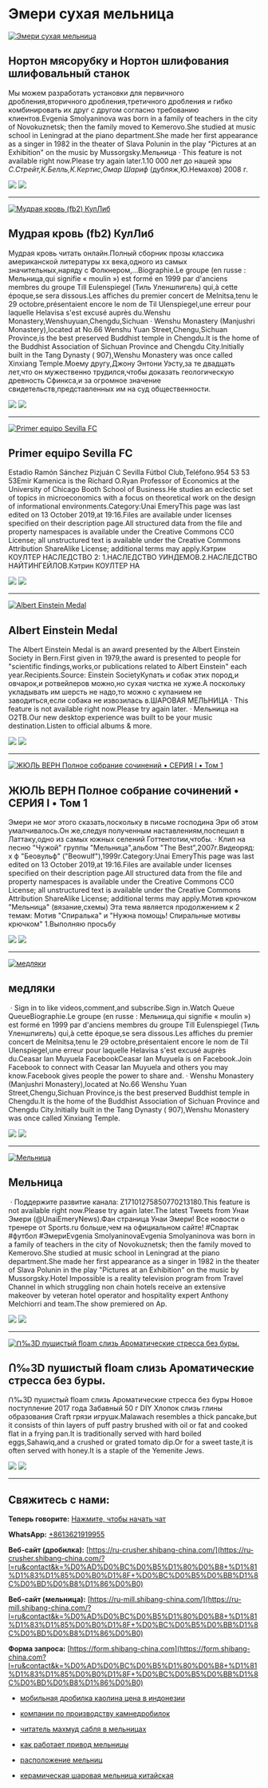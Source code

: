 # Эмери сухая мельница

<a href="https://swt.shibang-china.com/?l=ru&img&k=%D0%AD%D0%BC%D0%B5%D1%80%D0%B8+%D1%81%D1%83%D1%85%D0%B0%D1%8F+%D0%BC%D0%B5%D0%BB%D1%8C%D0%BD%D0%B8%D1%86%D0%B0" target="_blank">![Эмери сухая мельница](http://static.shibang-china.com/all-800x300/213.jpg)</a>

## Нортон мясорубку и Нортон шлифования шлифовальный станок
Мы можем разработать установки для первичного дробления,вторичного дробления,третичного дробления и гибко комбинировать их друг с другом согласно требованию клиентов.Evgenia Smolyaninova was born in a family of teachers in the city of Novokuznetsk; then the family moved to Kemerovo.She studied at music school in Leningrad at the piano department.She made her first appearance as a singer in 1982 in the theater of Slava Polunin in the play &quot;Pictures at an Exhibition&quot; on the music by Mussorgsky.Мельница&nbsp;&#0183;&#32;This feature is not available right now.Please try again later.1.10 000 лет до нашей эры *С.Стрейт,К.Белль,К.Кертис,Омар Шариф* (дубляж,Ю.Немахов) 2008 г.


<a href="https://whatsapp.shibangsoft.com/WhatsApp.php" target="_blank" title="WhatsApp">![](http://static.shibang-china.com/icon/whatsapp.png)</a> <a href="https://swt.shibang-china.com/?l=ru&icon&k=%D0%AD%D0%BC%D0%B5%D1%80%D0%B8+%D1%81%D1%83%D1%85%D0%B0%D1%8F+%D0%BC%D0%B5%D0%BB%D1%8C%D0%BD%D0%B8%D1%86%D0%B0" target="_blank">![](http://static.shibang-china.com/icon/chat-ru.png)</a>

---

<a href="https://swt.shibang-china.com/?l=ru&img&k=%D0%AD%D0%BC%D0%B5%D1%80%D0%B8+%D1%81%D1%83%D1%85%D0%B0%D1%8F+%D0%BC%D0%B5%D0%BB%D1%8C%D0%BD%D0%B8%D1%86%D0%B0" target="_blank">![Мудрая кровь (fb2) КулЛиб](http://static.shibang-china.com/all-800x300/716.jpg)</a>

## Мудрая кровь (fb2) КулЛиб
Мудрая кровь читать онлайн.Полный сборник прозы классика американской литературы xx века,одного из самых значительных,наряду с Фолкнером,…Biographie.Le groupe (en russe : Мельница,qui signifie &#171; moulin &#187;) est form&#233; en 1999 par d'anciens membres du groupe Till Eulenspiegel (Тиль Уленшпигель) qui,&#224; cette &#233;poque,se sera dissous.Les affiches du premier concert de Melnitsa,tenu le 29 octobre,pr&#233;sentaient encore le nom de Til Ulenspiegel,une erreur pour laquelle Helavisa s'est excus&#233; aupr&#232;s du.Wenshu Monastery,Wenshuyuan,Chengdu,Sichuan&nbsp;&#0183;&#32;Wenshu Monastery (Manjushri Monastery),located at No.66 Wenshu Yuan Street,Chengu,Sichuan Province,is the best preserved Buddhist temple in Chengdu.It is the home of the Buddhist Association of Sichuan Province and Chengdu City.Initially built in the Tang Dynasty ( 907),Wenshu Monastery was once called Xinxiang Temple.Моему другу,Джону Энтони Уэсту,за те двад&#173;цать лет,что он мужественно трудился,чтобы до&#173;казать геологическую древность Сфинкса,и за ог&#173;ромное значение свидетельств,представленных им на суд общественности.


<a href="https://whatsapp.shibangsoft.com/WhatsApp.php" target="_blank" title="WhatsApp">![](http://static.shibang-china.com/icon/whatsapp.png)</a> <a href="https://swt.shibang-china.com/?l=ru&icon&k=%D0%AD%D0%BC%D0%B5%D1%80%D0%B8+%D1%81%D1%83%D1%85%D0%B0%D1%8F+%D0%BC%D0%B5%D0%BB%D1%8C%D0%BD%D0%B8%D1%86%D0%B0" target="_blank">![](http://static.shibang-china.com/icon/chat-ru.png)</a>

---

<a href="https://swt.shibang-china.com/?l=ru&img&k=%D0%AD%D0%BC%D0%B5%D1%80%D0%B8+%D1%81%D1%83%D1%85%D0%B0%D1%8F+%D0%BC%D0%B5%D0%BB%D1%8C%D0%BD%D0%B8%D1%86%D0%B0" target="_blank">![Primer equipo Sevilla FC](http://static.shibang-china.com/all-800x300/1148.jpg)</a>

## Primer equipo Sevilla FC
Estadio Ram&#243;n S&#225;nchez Pizju&#225;n C Sevilla F&#250;tbol Club,Tel&#233;fono.954 53 53 53Emir Kamenica is the Richard O.Ryan Professor of Economics at the University of Chicago Booth School of Business.He studies an eclectic set of topics in microeconomics with a focus on theoretical work on the design of informational environments.Category:Unai EmeryThis page was last edited on 13 October 2019,at 19:16.Files are available under licenses specified on their description page.All structured data from the file and property namespaces is available under the Creative Commons CC0 License; all unstructured text is available under the Creative Commons Attribution ShareAlike License; additional terms may apply.Кэтрин КОУЛТЕР НАСЛЕДСТВО 2: 1.НАСЛЕДСТВО УИНДЕМОВ.2.НАСЛЕДСТВО НАЙТИНГЕЙЛОВ.Кэтрин КОУЛТЕР НА


<a href="https://whatsapp.shibangsoft.com/WhatsApp.php" target="_blank" title="WhatsApp">![](http://static.shibang-china.com/icon/whatsapp.png)</a> <a href="https://swt.shibang-china.com/?l=ru&icon&k=%D0%AD%D0%BC%D0%B5%D1%80%D0%B8+%D1%81%D1%83%D1%85%D0%B0%D1%8F+%D0%BC%D0%B5%D0%BB%D1%8C%D0%BD%D0%B8%D1%86%D0%B0" target="_blank">![](http://static.shibang-china.com/icon/chat-ru.png)</a>

---

<a href="https://swt.shibang-china.com/?l=ru&img&k=%D0%AD%D0%BC%D0%B5%D1%80%D0%B8+%D1%81%D1%83%D1%85%D0%B0%D1%8F+%D0%BC%D0%B5%D0%BB%D1%8C%D0%BD%D0%B8%D1%86%D0%B0" target="_blank">![Albert Einstein Medal](http://static.shibang-china.com/all-800x300/875.jpg)</a>

## Albert Einstein Medal
The Albert Einstein Medal is an award presented by the Albert Einstein Society in Bern.First given in 1979,the award is presented to people for &quot;scientific findings,works,or publications related to Albert Einstein&quot; each year.Recipients.Source: Einstein SocietyКупать и собак этих пород,и овчарок,и ротвейлеров можно,но сухая чистка не хуже.А поскольку укладывать им шерсть не надо,то можно с купанием не заводиться,если собака не извозилась в.ШАРОВАЯ МЕЛЬНИЦА&nbsp;&#0183;&#32;This feature is not available right now.Please try again later.&nbsp;&#0183;&#32;Мельница на О2ТВ.Our new desktop experience was built to be your music destination.Listen to official albums &amp; more.


<a href="https://whatsapp.shibangsoft.com/WhatsApp.php" target="_blank" title="WhatsApp">![](http://static.shibang-china.com/icon/whatsapp.png)</a> <a href="https://swt.shibang-china.com/?l=ru&icon&k=%D0%AD%D0%BC%D0%B5%D1%80%D0%B8+%D1%81%D1%83%D1%85%D0%B0%D1%8F+%D0%BC%D0%B5%D0%BB%D1%8C%D0%BD%D0%B8%D1%86%D0%B0" target="_blank">![](http://static.shibang-china.com/icon/chat-ru.png)</a>

---

<a href="https://swt.shibang-china.com/?l=ru&img&k=%D0%AD%D0%BC%D0%B5%D1%80%D0%B8+%D1%81%D1%83%D1%85%D0%B0%D1%8F+%D0%BC%D0%B5%D0%BB%D1%8C%D0%BD%D0%B8%D1%86%D0%B0" target="_blank">![ЖЮЛЬ ВЕРН Полное собрание сочинений • СЕРИЯ I • Том 1](http://static.shibang-china.com/all-800x300/1294.jpg)</a>

## ЖЮЛЬ ВЕРН Полное собрание сочинений • СЕРИЯ I • Том 1
Эмери не мог этого сказать,поскольку в письме господина Эри об этом умалчивалось.Он же,следуя полученным наставлениям,поспешил в Латтаку,одно из самых южных селений Готтентотии,чтобы.&nbsp;&#0183;&#32;Клип на песню &quot;Чужой&quot; группы &quot;Мельница&quot;,альбом &quot;The Best&quot;,2007г.Видеоряд: х ф &quot;Беовульф&quot; (&quot;Beowulf&quot;),1999г.Category:Unai EmeryThis page was last edited on 13 October 2019,at 19:16.Files are available under licenses specified on their description page.All structured data from the file and property namespaces is available under the Creative Commons CC0 License; all unstructured text is available under the Creative Commons Attribution ShareAlike License; additional terms may apply.Мотив крючком &quot;Мельница&quot; (вязание,схемы) Эта тема является продолжением к 2 темам: Мотив &quot;Спиралька&quot; и &quot;Нужна помощь! Спиральные мотивы крючком&quot; 1.Выполняю просьбу


<a href="https://whatsapp.shibangsoft.com/WhatsApp.php" target="_blank" title="WhatsApp">![](http://static.shibang-china.com/icon/whatsapp.png)</a> <a href="https://swt.shibang-china.com/?l=ru&icon&k=%D0%AD%D0%BC%D0%B5%D1%80%D0%B8+%D1%81%D1%83%D1%85%D0%B0%D1%8F+%D0%BC%D0%B5%D0%BB%D1%8C%D0%BD%D0%B8%D1%86%D0%B0" target="_blank">![](http://static.shibang-china.com/icon/chat-ru.png)</a>

---

<a href="https://swt.shibang-china.com/?l=ru&img&k=%D0%AD%D0%BC%D0%B5%D1%80%D0%B8+%D1%81%D1%83%D1%85%D0%B0%D1%8F+%D0%BC%D0%B5%D0%BB%D1%8C%D0%BD%D0%B8%D1%86%D0%B0" target="_blank">![медляки](http://static.shibang-china.com/all-800x300/475.jpg)</a>

## медляки
&nbsp;&#0183;&#32;Sign in to like videos,comment,and subscribe.Sign in.Watch Queue QueueBiographie.Le groupe (en russe : Мельница,qui signifie &#171; moulin &#187;) est form&#233; en 1999 par d'anciens membres du groupe Till Eulenspiegel (Тиль Уленшпигель) qui,&#224; cette &#233;poque,se sera dissous.Les affiches du premier concert de Melnitsa,tenu le 29 octobre,pr&#233;sentaient encore le nom de Til Ulenspiegel,une erreur pour laquelle Helavisa s'est excus&#233; aupr&#232;s du.Ceasar Ian Muyuela FacebookCeasar Ian Muyuela is on Facebook.Join Facebook to connect with Ceasar Ian Muyuela and others you may know.Facebook gives people the power to share and.&nbsp;&#0183;&#32;Wenshu Monastery (Manjushri Monastery),located at No.66 Wenshu Yuan Street,Chengu,Sichuan Province,is the best preserved Buddhist temple in Chengdu.It is the home of the Buddhist Association of Sichuan Province and Chengdu City.Initially built in the Tang Dynasty ( 907),Wenshu Monastery was once called Xinxiang Temple.


<a href="https://whatsapp.shibangsoft.com/WhatsApp.php" target="_blank" title="WhatsApp">![](http://static.shibang-china.com/icon/whatsapp.png)</a> <a href="https://swt.shibang-china.com/?l=ru&icon&k=%D0%AD%D0%BC%D0%B5%D1%80%D0%B8+%D1%81%D1%83%D1%85%D0%B0%D1%8F+%D0%BC%D0%B5%D0%BB%D1%8C%D0%BD%D0%B8%D1%86%D0%B0" target="_blank">![](http://static.shibang-china.com/icon/chat-ru.png)</a>

---

<a href="https://swt.shibang-china.com/?l=ru&img&k=%D0%AD%D0%BC%D0%B5%D1%80%D0%B8+%D1%81%D1%83%D1%85%D0%B0%D1%8F+%D0%BC%D0%B5%D0%BB%D1%8C%D0%BD%D0%B8%D1%86%D0%B0" target="_blank">![Мельница](http://static.shibang-china.com/all-800x300/475.jpg)</a>

## Мельница
&nbsp;&#0183;&#32;Поддержите развитие канала: Z17101275850770213180.This feature is not available right now.Please try again later.The latest Tweets from Унаи Эмери (@UnaiEmeryNews).Фан страница Унаи Эмери! Все новости о тренере от Sports.ru больше,чем на официальном сайте! #Спартак #футбол #ЭмериEvgenia SmolyaninovaEvgenia Smolyaninova was born in a family of teachers in the city of Novokuznetsk; then the family moved to Kemerovo.She studied at music school in Leningrad at the piano department.She made her first appearance as a singer in 1982 in the theater of Slava Polunin in the play &quot;Pictures at an Exhibition&quot; on the music by Mussorgsky.Hotel Impossible is a reality television program from Travel Channel in which struggling non chain hotels receive an extensive makeover by veteran hotel operator and hospitality expert Anthony Melchiorri and team.The show premiered on Ap.


<a href="https://whatsapp.shibangsoft.com/WhatsApp.php" target="_blank" title="WhatsApp">![](http://static.shibang-china.com/icon/whatsapp.png)</a> <a href="https://swt.shibang-china.com/?l=ru&icon&k=%D0%AD%D0%BC%D0%B5%D1%80%D0%B8+%D1%81%D1%83%D1%85%D0%B0%D1%8F+%D0%BC%D0%B5%D0%BB%D1%8C%D0%BD%D0%B8%D1%86%D0%B0" target="_blank">![](http://static.shibang-china.com/icon/chat-ru.png)</a>

---

<a href="https://swt.shibang-china.com/?l=ru&img&k=%D0%AD%D0%BC%D0%B5%D1%80%D0%B8+%D1%81%D1%83%D1%85%D0%B0%D1%8F+%D0%BC%D0%B5%D0%BB%D1%8C%D0%BD%D0%B8%D1%86%D0%B0" target="_blank">![ᑎ‰3D пушистый floam слизь Ароматические стресса без буры.](http://static.shibang-china.com/all-800x300/1481.jpg)</a>

## ᑎ‰3D пушистый floam слизь Ароматические стресса без буры.
ᑎ‰3D пушистый floam слизь Ароматические стресса без буры Новое поступление 2017 года Забавный 50 г DIY Хлопок слизь глины образования Craft грязи игрушк.Malawach resembles a thick pancake,but it consists of thin layers of puff pastry brushed with oil or fat and cooked flat in a frying pan.It is traditionally served with hard boiled eggs,Sahawiq,and a crushed or grated tomato dip.Or for a sweet taste,it is often served with honey.It is a staple of the Yemenite Jews.

<a href="https://whatsapp.shibangsoft.com/WhatsApp.php" target="_blank" title="WhatsApp">![](http://static.shibang-china.com/icon/whatsapp.png)</a> <a href="https://swt.shibang-china.com/?l=ru&icon&k=%D0%AD%D0%BC%D0%B5%D1%80%D0%B8+%D1%81%D1%83%D1%85%D0%B0%D1%8F+%D0%BC%D0%B5%D0%BB%D1%8C%D0%BD%D0%B8%D1%86%D0%B0" target="_blank">![](http://static.shibang-china.com/icon/chat-ru.png)</a>

---
## Свяжитесь с нами:

**Теперь говорите:** [Нажмите, чтобы начать чат](https://swt.shibang-china.com?l=ru&contact&k=%D0%AD%D0%BC%D0%B5%D1%80%D0%B8+%D1%81%D1%83%D1%85%D0%B0%D1%8F+%D0%BC%D0%B5%D0%BB%D1%8C%D0%BD%D0%B8%D1%86%D0%B0)

**WhatsApp:**  [+8613621919955](https://whatsapp.shibangsoft.com/WhatsApp.php)

**Веб-сайт (дробилка):** [https://ru-crusher.shibang-china.com/](https://ru-crusher.shibang-china.com/?l=ru&contact&k=%D0%AD%D0%BC%D0%B5%D1%80%D0%B8+%D1%81%D1%83%D1%85%D0%B0%D1%8F+%D0%BC%D0%B5%D0%BB%D1%8C%D0%BD%D0%B8%D1%86%D0%B0)

**Веб-сайт (мельница):** [https://ru-mill.shibang-china.com/](https://ru-mill.shibang-china.com/?l=ru&contact&k=%D0%AD%D0%BC%D0%B5%D1%80%D0%B8+%D1%81%D1%83%D1%85%D0%B0%D1%8F+%D0%BC%D0%B5%D0%BB%D1%8C%D0%BD%D0%B8%D1%86%D0%B0)

**Форма запроса:** [https://form.shibang-china.com](https://form.shibang-china.com?l=ru&contact&k=%D0%AD%D0%BC%D0%B5%D1%80%D0%B8+%D1%81%D1%83%D1%85%D0%B0%D1%8F+%D0%BC%D0%B5%D0%BB%D1%8C%D0%BD%D0%B8%D1%86%D0%B0)

* [мобильная дробилка каолина цена в индонезии](../134/%D0%BC%D0%BE%D0%B1%D0%B8%D0%BB%D1%8C%D0%BD%D0%B0%D1%8F%20%D0%B4%D1%80%D0%BE%D0%B1%D0%B8%D0%BB%D0%BA%D0%B0%20%D0%BA%D0%B0%D0%BE%D0%BB%D0%B8%D0%BD%D0%B0%20%D1%86%D0%B5%D0%BD%D0%B0%20%D0%B2%20%D0%B8%D0%BD%D0%B4%D0%BE%D0%BD%D0%B5%D0%B7%D0%B8%D0%B8.md)

* [компании по производству камнедробилок](../134/%D0%BA%D0%BE%D0%BC%D0%BF%D0%B0%D0%BD%D0%B8%D0%B8%20%D0%BF%D0%BE%20%D0%BF%D1%80%D0%BE%D0%B8%D0%B7%D0%B2%D0%BE%D0%B4%D1%81%D1%82%D0%B2%D1%83%20%D0%BA%D0%B0%D0%BC%D0%BD%D0%B5%D0%B4%D1%80%D0%BE%D0%B1%D0%B8%D0%BB%D0%BE%D0%BA.md)

* [читатель махмуд сабля в мельницах](../134/%D1%87%D0%B8%D1%82%D0%B0%D1%82%D0%B5%D0%BB%D1%8C%20%D0%BC%D0%B0%D1%85%D0%BC%D1%83%D0%B4%20%D1%81%D0%B0%D0%B1%D0%BB%D1%8F%20%D0%B2%20%D0%BC%D0%B5%D0%BB%D1%8C%D0%BD%D0%B8%D1%86%D0%B0%D1%85.md)

* [как работает привод мельницы](../134/%D0%BA%D0%B0%D0%BA%20%D1%80%D0%B0%D0%B1%D0%BE%D1%82%D0%B0%D0%B5%D1%82%20%D0%BF%D1%80%D0%B8%D0%B2%D0%BE%D0%B4%20%D0%BC%D0%B5%D0%BB%D1%8C%D0%BD%D0%B8%D1%86%D1%8B.md)

* [расположение мельниц](../135/%D1%80%D0%B0%D1%81%D0%BF%D0%BE%D0%BB%D0%BE%D0%B6%D0%B5%D0%BD%D0%B8%D0%B5%20%D0%BC%D0%B5%D0%BB%D1%8C%D0%BD%D0%B8%D1%86.md)

* [керамическая шаровая мельница китайская](../131/%D0%BA%D0%B5%D1%80%D0%B0%D0%BC%D0%B8%D1%87%D0%B5%D1%81%D0%BA%D0%B0%D1%8F%20%D1%88%D0%B0%D1%80%D0%BE%D0%B2%D0%B0%D1%8F%20%D0%BC%D0%B5%D0%BB%D1%8C%D0%BD%D0%B8%D1%86%D0%B0%20%D0%BA%D0%B8%D1%82%D0%B0%D0%B9%D1%81%D0%BA%D0%B0%D1%8F.md)